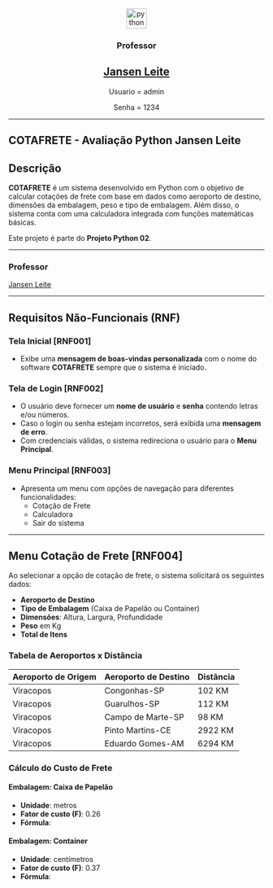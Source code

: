 <div align="center">
  <img src="https://cdn.jsdelivr.net/gh/devicons/devicon/icons/python/python-original.svg" height="40" alt="python logo"  />
</div>

<div align="center">
  
### Professor
[Jansen Leite](https://github.com/JansenLeite)
---

  Usuario = admin
  
  Senha = 1234

</div>

---

## COTAFRETE - Avaliação Python Jansen Leite

##  Descrição
**COTAFRETE** é um sistema desenvolvido em Python com o objetivo de calcular cotações de frete com base em dados como aeroporto de destino, dimensões da embalagem, peso e tipo de embalagem. Além disso, o sistema conta com uma calculadora integrada com funções matemáticas básicas.

Este projeto é parte do **Projeto Python 02**.

---

### Professor
[Jansen Leite](https://github.com/JansenLeite)

---


## Requisitos Não-Funcionais (RNF)

### Tela Inicial [RNF001]
- Exibe uma **mensagem de boas-vindas personalizada** com o nome do software **COTAFRETE** sempre que o sistema é iniciado.

### Tela de Login [RNF002]
- O usuário deve fornecer um **nome de usuário** e **senha** contendo letras e/ou números.
- Caso o login ou senha estejam incorretos, será exibida uma **mensagem de erro**.
- Com credenciais válidas, o sistema redireciona o usuário para o **Menu Principal**.

### Menu Principal [RNF003]
- Apresenta um menu com opções de navegação para diferentes funcionalidades:
  - Cotação de Frete
  - Calculadora
  - Sair do sistema

---

## Menu Cotação de Frete [RNF004]
Ao selecionar a opção de cotação de frete, o sistema solicitará os seguintes dados:

- **Aeroporto de Destino**
- **Tipo de Embalagem** (Caixa de Papelão ou Container)
- **Dimensões**: Altura, Largura, Profundidade
- **Peso** em Kg
- **Total de Itens**

###  Tabela de Aeroportos x Distância

| Aeroporto de Origem | Aeroporto de Destino | Distância |
|---------------------|----------------------|-----------|
| Viracopos           | Congonhas-SP         | 102 KM    |
| Viracopos           | Guarulhos-SP         | 112 KM    |
| Viracopos           | Campo de Marte-SP    | 98 KM     |
| Viracopos           | Pinto Martins-CE     | 2922 KM   |
| Viracopos           | Eduardo Gomes-AM     | 6294 KM   |

###  Cálculo do Custo de Frete

#### Embalagem: **Caixa de Papelão**
- **Unidade**: metros
- **Fator de custo (F)**: 0.26
- **Fórmula**:


#### Embalagem: **Container**
- **Unidade**: centímetros
- **Fator de custo (F)**: 0.37
- **Fórmula**:


